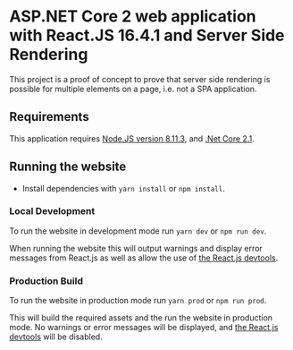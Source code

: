 # ASP.NET Core 2 web application with React.JS 16.4.1 and Server Side Rendering

This project is a proof of concept to prove that server side rendering is possible for multiple elements on a page, i.e. not a SPA application.

## Requirements

This application requires [Node.JS version 8.11.3](https://nodejs.org/dist/latest-v8.x/), and [.Net Core 2.1](https://www.microsoft.com/net/download/dotnet-core/2.1).

## Running the website

- Install dependencies with `yarn install` or `npm install`.

### Local Development

To run the website in development mode run `yarn dev` or `npm run dev`.

When running the website this will output warnings and display error messages from React.js as well as allow the use of [the React.js devtools](https://github.com/facebook/react-devtools).

### Production Build

To run the website in production mode run `yarn prod` or `npm run prod`.

This will build the required assets and the run the website in production mode. No warnings or error messages will be displayed, and [the React.js devtools](https://github.com/facebook/react-devtools) will be disabled.
